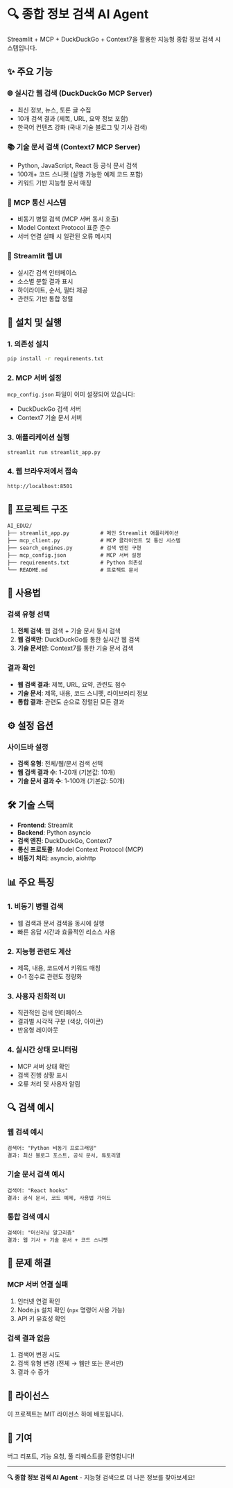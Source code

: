 # 🔍 종합 정보 검색 AI Agent

Streamlit + MCP + DuckDuckGo + Context7을 활용한 지능형 종합 정보 검색 시스템입니다.

## ✨ 주요 기능

### 🌐 실시간 웹 검색 (DuckDuckGo MCP Server)
- 최신 정보, 뉴스, 토론 글 수집
- 10개 검색 결과 (제목, URL, 요약 정보 포함)
- 한국어 컨텐츠 강화 (국내 기술 블로그 및 기사 검색)

### 📚 기술 문서 검색 (Context7 MCP Server)
- Python, JavaScript, React 등 공식 문서 검색
- 100개+ 코드 스니펫 (실행 가능한 예제 코드 포함)
- 키워드 기반 지능형 문서 매칭

### 🔄 MCP 통신 시스템
- 비동기 병렬 검색 (MCP 서버 동시 호출)
- Model Context Protocol 표준 준수
- 서버 연결 실패 시 일관된 오류 메시지

### 🎨 Streamlit 웹 UI
- 실시간 검색 인터페이스
- 소스별 분할 결과 표시
- 하이라이트, 순서, 필터 제공
- 관련도 기반 통합 정렬

## 🚀 설치 및 실행

### 1. 의존성 설치
```bash
pip install -r requirements.txt
```

### 2. MCP 서버 설정
`mcp_config.json` 파일이 이미 설정되어 있습니다:
- DuckDuckGo 검색 서버
- Context7 기술 문서 서버

### 3. 애플리케이션 실행
```bash
streamlit run streamlit_app.py
```

### 4. 웹 브라우저에서 접속
```
http://localhost:8501
```

## 📁 프로젝트 구조

```
AI_EDU2/
├── streamlit_app.py          # 메인 Streamlit 애플리케이션
├── mcp_client.py             # MCP 클라이언트 및 통신 시스템
├── search_engines.py         # 검색 엔진 구현
├── mcp_config.json           # MCP 서버 설정
├── requirements.txt          # Python 의존성
└── README.md                 # 프로젝트 문서
```

## 🔧 사용법

### 검색 유형 선택
1. **전체 검색**: 웹 검색 + 기술 문서 동시 검색
2. **웹 검색만**: DuckDuckGo를 통한 실시간 웹 검색
3. **기술 문서만**: Context7를 통한 기술 문서 검색

### 결과 확인
- **웹 검색 결과**: 제목, URL, 요약, 관련도 점수
- **기술 문서**: 제목, 내용, 코드 스니펫, 라이브러리 정보
- **통합 결과**: 관련도 순으로 정렬된 모든 결과

## ⚙️ 설정 옵션

### 사이드바 설정
- **검색 유형**: 전체/웹/문서 검색 선택
- **웹 검색 결과 수**: 1-20개 (기본값: 10개)
- **기술 문서 결과 수**: 1-100개 (기본값: 50개)

## 🛠️ 기술 스택

- **Frontend**: Streamlit
- **Backend**: Python asyncio
- **검색 엔진**: DuckDuckGo, Context7
- **통신 프로토콜**: Model Context Protocol (MCP)
- **비동기 처리**: asyncio, aiohttp

## 📊 주요 특징

### 1. 비동기 병렬 검색
- 웹 검색과 문서 검색을 동시에 실행
- 빠른 응답 시간과 효율적인 리소스 사용

### 2. 지능형 관련도 계산
- 제목, 내용, 코드에서 키워드 매칭
- 0-1 점수로 관련도 정량화

### 3. 사용자 친화적 UI
- 직관적인 검색 인터페이스
- 결과별 시각적 구분 (색상, 아이콘)
- 반응형 레이아웃

### 4. 실시간 상태 모니터링
- MCP 서버 상태 확인
- 검색 진행 상황 표시
- 오류 처리 및 사용자 알림

## 🔍 검색 예시

### 웹 검색 예시
```
검색어: "Python 비동기 프로그래밍"
결과: 최신 블로그 포스트, 공식 문서, 튜토리얼
```

### 기술 문서 검색 예시
```
검색어: "React hooks"
결과: 공식 문서, 코드 예제, 사용법 가이드
```

### 통합 검색 예시
```
검색어: "머신러닝 알고리즘"
결과: 웹 기사 + 기술 문서 + 코드 스니펫
```

## 🚨 문제 해결

### MCP 서버 연결 실패
1. 인터넷 연결 확인
2. Node.js 설치 확인 (`npx` 명령어 사용 가능)
3. API 키 유효성 확인

### 검색 결과 없음
1. 검색어 변경 시도
2. 검색 유형 변경 (전체 → 웹만 또는 문서만)
3. 결과 수 증가

## 📝 라이선스

이 프로젝트는 MIT 라이선스 하에 배포됩니다.

## 🤝 기여

버그 리포트, 기능 요청, 풀 리퀘스트를 환영합니다!

---

**🔍 종합 정보 검색 AI Agent** - 지능형 검색으로 더 나은 정보를 찾아보세요!
